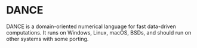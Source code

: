 # DANCE
DANCE is a domain-oriented numerical language for fast data-driven computations. It runs on Windows, Linux, macOS, BSDs, and should run on other systems with some porting.
